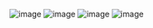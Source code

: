 ![image](https://github.com/user-attachments/assets/79ce4df1-a8b4-432a-94a7-6ee3458223a6)
![image](https://github.com/user-attachments/assets/85b95d6a-c8c3-4b84-be94-1b439ed26b94)
![image](https://github.com/user-attachments/assets/e185e12b-b493-43e8-86bd-40f230e339f9)
![image](https://github.com/user-attachments/assets/6be0bfb4-d82c-45a9-af9c-1072c1c914c4)
